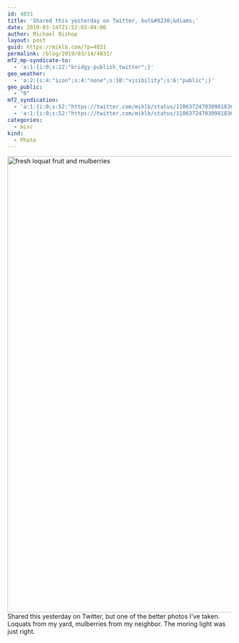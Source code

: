 ```yaml
---
id: 4831
title: 'Shared this yesterday on Twitter, but&#8230;&diams;'
date: 2019-03-14T21:52:03-04:00
author: Michael Bishop
layout: post
guid: https://miklb.com/?p=4831
permalink: /blog/2019/03/14/4831/
mf2_mp-syndicate-to:
  - 'a:1:{i:0;s:22:"bridgy-publish_twitter";}'
geo_weather:
  - 'a:2:{s:4:"icon";s:4:"none";s:10:"visibility";s:6:"public";}'
geo_public:
  - "0"
mf2_syndication:
  - 'a:1:{i:0;s:52:"https://twitter.com/miklb/status/1106372470309818369";}'
  - 'a:1:{i:0;s:52:"https://twitter.com/miklb/status/1106372470309818369";}'
categories:
  - misc
kind:
  - Photo
---
```

<img src="https://miklb.com/content/uploads/2019/03/wsi-imageoptim-IMG_0537-1-1024x1024.jpg" alt="fresh loquat fruit and mulberries" width="1024" height="1024" class="u-photo alignnone size-large wp-image-4834" />Shared this yesterday on Twitter, but one of the better photos I've taken. Loquats from my yard, mulberries from my neighbor. The moring light was just right.